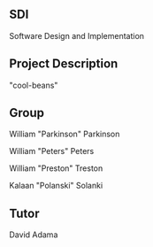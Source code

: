 ## SDI
Software Design and Implementation

## Project Description
"cool-beans"

## Group

  William "Parkinson" Parkinson
  
  William "Peters" Peters
  
  William "Preston" Treston
  
  Kalaan "Polanski" Solanki
  
  
## Tutor

David Adama
